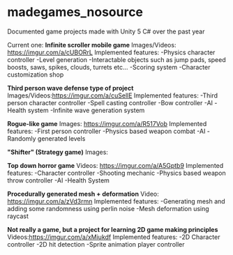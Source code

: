 # madegames_nosource
Documented game projects made with Unity 5 C# over the past year

Current one:
**Infinite scroller mobile game**
Images/Videos: https://imgur.com/a/cUBORrL
Implemented features:
-Physics character controller
-Level generation
-Interactable objects such as jump pads, speed boosts, saws, spikes, clouds, turrets etc...
-Scoring system
-Character customization shop

**Third person wave defense type of project**
Images/Videos:https://imgur.com/a/cuSellE
Implemented features:
-Third person character controller
-Spell casting controller
-Bow controller
-AI
-Health system
-Infinite wave generation system

**Rogue-like game**
Images: https://imgur.com/a/R517Vob
Implemented features:
-First person controller
-Physics based weapon combat
-AI
-Randomly generated levels

**"Shifter" (Strategy game)**
Images:

**Top down horror game**
Videos: https://imgur.com/a/A5Gptb9
Implemented features:
-Character controller
-Shooting mechanic
-Physics based weapon throw controller
-AI
-Health System

**Procedurally generated mesh + deformation**
Video: https://imgur.com/a/zVd3rmn
Implemented features:
-Generating mesh and adding some randomness using perlin noise
-Mesh deformation using raycast

**Not really a game, but a project for learning 2D game making principles**
Videos:https://imgur.com/a/xMiukdf
Implemented features:
-2D Character controller
-2D hit detection
-Sprite animation player controller



